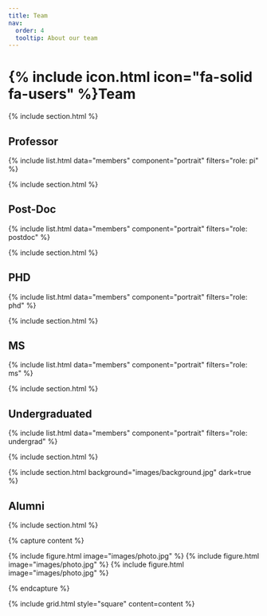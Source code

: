 ```yaml
---
title: Team
nav:
  order: 4
  tooltip: About our team
---
```


# {% include icon.html icon="fa-solid fa-users" %}Team

{% include section.html %}

## Professor

{% include list.html data="members" component="portrait" filters="role: pi" %}

{% include section.html %}

## Post-Doc

{% include list.html data="members" component="portrait" filters="role: postdoc" %}

{% include section.html %}

## PHD
{% include list.html data="members" component="portrait" filters="role: phd" %}

{% include section.html %}

## MS

{% include list.html data="members" component="portrait" filters="role: ms" %}

{% include section.html %}

## Undergraduated

{% include list.html data="members" component="portrait" filters="role: undergrad" %}

{% include section.html %}

{% include section.html background="images/background.jpg" dark=true %}

## Alumni

{% include section.html %}

{% capture content %}

{% include figure.html image="images/photo.jpg" %}
{% include figure.html image="images/photo.jpg" %}
{% include figure.html image="images/photo.jpg" %}

{% endcapture %}

{% include grid.html style="square" content=content %}
